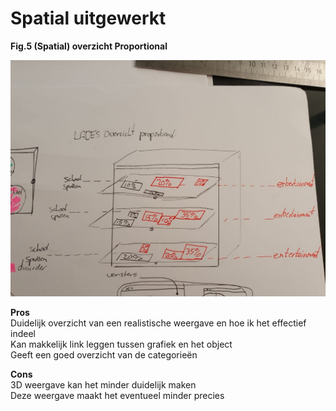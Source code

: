 # Spatial uitgewerkt

**Fig.5 \(Spatial\) overzicht Proportional**

![](.gitbook/assets/whatsapp-image-2020-09-17-at-23.27.58-1-.jpeg)

**Pros**   
Duidelijk overzicht van een realistische weergave en hoe ik het effectief indeel  
Kan makkelijk link leggen tussen grafiek en het object  
Geeft een goed overzicht van de categorieën

**Cons**   
3D weergave kan het minder duidelijk maken  
Deze weergave maakt het eventueel minder precies

